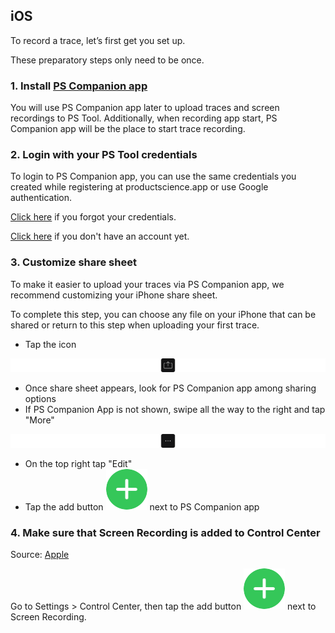 iOS
---------

To record a trace, let’s first get you set up.

These preparatory steps only need to be once.


### 1. Install [PS Companion app](https://apps.apple.com/au/app/ps-companion-app/id1634153033)

You will use PS Companion app later to upload traces and screen recordings to PS Tool.
Additionally, when recording app start, PS Companion app will be the place to start trace recording.

### 2. Login with your PS Tool credentials

To login to PS Companion app, you can use the same credentials you created while registering at productscience.app or use Google authentication.

[Click here](https://productscience.app/recovery-token) if you forgot your credentials.

[Click here](https://productscience.app/sign-up-trial) if you don't have an account yet.

### 3. Customize share sheet

To make it easier to upload your traces via PS Companion app, we recommend customizing your iPhone share sheet.

To complete this step, you can choose any file on your iPhone that can be shared or return to this step when uploading your first trace.

-   Tap the icon

![export-icon](../images/export-icon.png)

-   Once share sheet appears, look for PS Companion app among sharing options
-   If PS Companion App is not shown, swipe all the way to the right and tap "More"

![more-icon](../images/more-icon.png)

-   On the top right tap "Edit"
-   Tap the add button ![add-button](../images/add-button.png) next to PS Companion app

### 4. Make sure that Screen Recording is added to Control Center

Source: [Apple](https://support.apple.com/en-us/HT207935)

Go to Settings &gt; Control Center, then tap the add button ![add-button](../images/add-button.png) next to Screen Recording.

